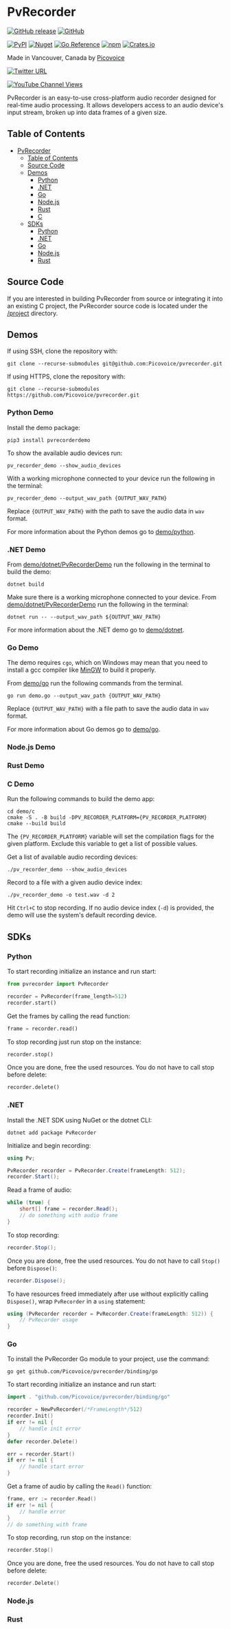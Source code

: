 # PvRecorder

[![GitHub release](https://img.shields.io/github/release/Picovoice/pvrecorder.svg)](https://github.com/Picovoice/pvrecorder/releases)
[![GitHub](https://img.shields.io/github/license/Picovoice/pvrecorder)](https://github.com/Picovoice/pvrecorder/)

<!-- markdown-link-check-disable -->
[![PyPI](https://img.shields.io/pypi/v/pvrecorder)](https://pypi.org/project/pvrecorder/)
[![Nuget](https://img.shields.io/nuget/v/pvrecorder)](https://www.nuget.org/packages/pvrecorder/)
[![Go Reference](https://pkg.go.dev/badge/github.com/Picovoice/pvrecorder/binding/go.svg)](https://pkg.go.dev/github.com/Picovoice/pvrecorder/binding/go)
[![npm](https://img.shields.io/npm/v/@picovoice/pvrecorder-node?label=npm%20%5Bnode%5D)](https://www.npmjs.com/package/@picovoice/pvrecorder-node)
[![Crates.io](https://img.shields.io/crates/v/pv_recorder)](https://crates.io/crates/pv_recorder)
<!-- markdown-link-check-enable -->

Made in Vancouver, Canada by [Picovoice](https://picovoice.ai)

<!-- markdown-link-check-disable -->
[![Twitter URL](https://img.shields.io/twitter/url?label=%40AiPicovoice&style=social&url=https%3A%2F%2Ftwitter.com%2FAiPicovoice)](https://twitter.com/AiPicovoice)
<!-- markdown-link-check-enable -->
[![YouTube Channel Views](https://img.shields.io/youtube/channel/views/UCAdi9sTCXLosG1XeqDwLx7w?label=YouTube&style=social)](https://www.youtube.com/channel/UCAdi9sTCXLosG1XeqDwLx7w)

PvRecorder is an easy-to-use cross-platform audio recorder designed for real-time audio processing. It allows developers access to an audio device's input stream, broken up into data frames of a given size.

## Table of Contents
- [PvRecorder](#pvrecorder)
  - [Table of Contents](#table-of-contents)
  - [Source Code](#source-code)
  - [Demos](#demos)
    - [Python](#python-demo)
    - [.NET](#net-demo)
    - [Go](#go-demo)
    - [Node.js](#nodejs-demo)
    - [Rust](#rust-demo)
    - [C](#c-demo)
  - [SDKs](#sdks)
    - [Python](#python)
    - [.NET](#net)
    - [Go](#go)
    - [Node.js](#nodejs)
    - [Rust](#rust)

## Source Code

If you are interested in building PvRecorder from source or integrating it into an existing C project, the PvRecorder
source code is located under the [/project](./project) directory.

## Demos

If using SSH, clone the repository with:

```console
git clone --recurse-submodules git@github.com:Picovoice/pvrecorder.git
```

If using HTTPS, clone the repository with:

```console
git clone --recurse-submodules https://github.com/Picovoice/pvrecorder.git
```

### Python Demo

Install the demo package:

```console
pip3 install pvrecorderdemo
```

To show the available audio devices run:

```console
pv_recorder_demo --show_audio_devices
```

With a working microphone connected to your device run the following in the terminal:

```console
pv_recorder_demo --output_wav_path {OUTPUT_WAV_PATH}
```

Replace `{OUTPUT_WAV_PATH}` with the path to save the audio data in `wav` format.

For more information about the Python demos go to [demo/python](demo/python).


### .NET Demo

From [demo/dotnet/PvRecorderDemo](demo/dotnet/PvRecorderDemo) run the
following in the terminal to build the demo:

```console
dotnet build
```

Make sure there is a working microphone connected to your device. From [demo/dotnet/PvRecorderDemo](demo/dotnet/PvRecorderDemo) run the
following in the terminal:

```console
dotnet run -- --output_wav_path ${OUTPUT_WAV_PATH}
```

For more information about the .NET demo go to [demo/dotnet](demo/dotnet).

### Go Demo

The demo requires `cgo`, which on Windows may mean that you need to install a gcc compiler like [MinGW](http://mingw-w64.org) to build it properly.

From [demo/go](demo/go) run the following commands from the terminal.

```console
go run demo.go --output_wav_path {OUTPUT_WAV_PATH}
```

Replace  `{OUTPUT_WAV_PATH}` with a file path to save the audio data in `wav` format.

For more information about Go demos go to [demo/go](demo/go).

### Node.js Demo

### Rust Demo

### C Demo

Run the following commands to build the demo app:

```console
cd demo/c
cmake -S . -B build -DPV_RECORDER_PLATFORM={PV_RECORDER_PLATFORM}
cmake --build build
```

The `{PV_RECORDER_PLATFORM}` variable will set the compilation flags for the given platform. Exclude this variable
to get a list of possible values.

Get a list of available audio recording devices:
```console
./pv_recorder_demo --show_audio_devices
```

Record to a file with a given audio device index:
```console
./pv_recorder_demo -o test.wav -d 2
```

Hit `Ctrl+C` to stop recording. If no audio device index (`-d`) is provided, the demo will use the system's default recording device.

## SDKs

### Python

To start recording initialize an instance and run start:

```python
from pvrecorder import PvRecorder

recorder = PvRecorder(frame_length=512)
recorder.start()
```

Get the frames by calling the read function:

```python
frame = recorder.read()
```

To stop recording just run stop on the instance:

```python
recorder.stop()
```

Once you are done, free the used resources. You do not have to call stop before delete:

```python
recorder.delete()
```

### .NET

Install the .NET SDK using NuGet or the dotnet CLI:

```console
dotnet add package PvRecorder
```

Initialize and begin recording:

```csharp
using Pv;

PvRecorder recorder = PvRecorder.Create(frameLength: 512);
recorder.Start();
```

Read a frame of audio:

```csharp
while (true) {
    short[] frame = recorder.Read();
    // do something with audio frame
}
```

To stop recording:

```csharp
recorder.Stop();
```

Once you are done, free the used resources. You do not have to call `Stop()` before `Dispose()`:

```csharp
recorder.Dispose();
```

To have resources freed immediately after use without explicitly calling `Dispose()`, wrap `PvRecorder` in a `using` statement:

```csharp
using (PvRecorder recorder = PvRecorder.Create(frameLength: 512)) {
    // PvRecorder usage
}
```

### Go

To install the PvRecorder Go module to your project, use the command:

```console
go get github.com/Picovoice/pvrecorder/binding/go
```

To start recording initialize an instance and run start:

```go
import . "github.com/Picovoice/pvrecorder/binding/go"

recorder = NewPvRecorder(/*FrameLength*/512)
recorder.Init()
if err != nil {
    // handle init error
}
defer recorder.Delete()

err = recorder.Start()
if err != nil {
    // handle start error
}
```

Get a frame of audio by calling the `Read()` function:

```go
frame, err := recorder.Read()
if err != nil {
    // handle error
}
// do something with frame
```

To stop recording, run stop on the instance:

```go
recorder.Stop()
```

Once you are done, free the used resources. You do not have to call stop before delete:

```go
recorder.Delete()
```

### Node.js

### Rust

